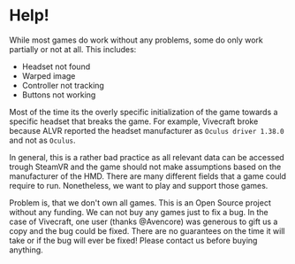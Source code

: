 # Help!

While most games do work without any problems, some do only work partially or not at all. This includes:

- Headset not found
- Warped image
- Controller not tracking
- Buttons not working

Most of the time its the overly specific initialization of the game towards a specific headset that breaks the game.
For example, Vivecraft broke because ALVR reported the headset manufacturer as `Oculus driver 1.38.0` and not as `Oculus`.

In general, this is a rather bad practice as all relevant data can be accessed trough SteamVR and the game should not make assumptions based on the manufacturer of the HMD. There are many different fields that a game could require to run. Nonetheless, we want to play and support those games.

Problem is, that we don't own all games. This is an Open Source project without any funding. We can not buy any games just to fix a bug. In the case of Vivecraft, one user (thanks @Avencore) was generous to gift us a copy and the bug could be fixed. There are no guarantees on the time it will take or if the bug will ever be fixed! Please contact us before buying anything.
